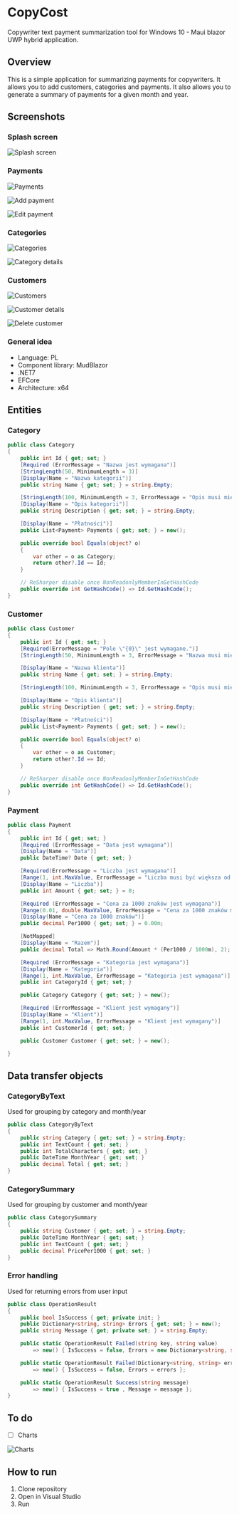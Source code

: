 # CopyCost
Copywriter text payment summarization tool for Windows 10 - Maui blazor UWP hybrid application.

## Overview

This is a simple application for summarizing payments for copywriters. It allows you to add customers, categories and payments. It also allows you to generate a summary of payments for a given month and year.

## Screenshots

### Splash screen

![Splash screen](./images/splash.png)

### Payments

![Payments](./images/payments.png)

![Add payment](./images/add-payment.png)

![Edit payment](./images/edit-payment.png)

### Categories

![Categories](./images/categories.png)

![Category details](./images/category-details.png)

### Customers

![Customers](./images/customers.png)

![Customer details](./images/customer-details.png)

![Delete customer](./images/delete-customer.png)

### General idea

- Language: PL
- Component library: MudBlazor
- .NET7
- EFCore
- Architecture: x64


## Entities

### Category

```csharp
public class Category
{
    public int Id { get; set; }
    [Required (ErrorMessage = "Nazwa jest wymagana")]
    [StringLength(50, MinimumLength = 3)]
    [Display(Name = "Nazwa kategorii")]
    public string Name { get; set; } = string.Empty;

    [StringLength(100, MinimumLength = 3, ErrorMessage = "Opis musi mieć od 3 do 100 znaków")]
    [Display(Name = "Opis kategorii")]
    public string Description { get; set; } = string.Empty;

    [Display(Name = "Płatności")]
    public List<Payment> Payments { get; set; } = new();

    public override bool Equals(object? o)
    {
        var other = o as Category;
        return other?.Id == Id;
    }

    // ReSharper disable once NonReadonlyMemberInGetHashCode
    public override int GetHashCode() => Id.GetHashCode();
}
```

### Customer

```csharp
public class Customer
{
    public int Id { get; set; }
    [Required(ErrorMessage = "Pole \"{0}\" jest wymagane.")]
    [StringLength(50, MinimumLength = 3, ErrorMessage = "Nazwa musi mieć od 3 do 50 znaków")]

    [Display(Name = "Nazwa klienta")]
    public string Name { get; set; } = string.Empty;

    [StringLength(100, MinimumLength = 3, ErrorMessage = "Opis musi mieć od 3 do 100 znaków")]

    [Display(Name = "Opis klienta")]
    public string Description { get; set; } = string.Empty;

    [Display(Name = "Płatności")]
    public List<Payment> Payments { get; set; } = new();

    public override bool Equals(object? o)
    {
        var other = o as Customer;
        return other?.Id == Id;
    }

    // ReSharper disable once NonReadonlyMemberInGetHashCode
    public override int GetHashCode() => Id.GetHashCode();
}
```

### Payment

```csharp
public class Payment
{
    public int Id { get; set; }
    [Required (ErrorMessage = "Data jest wymagana")]
    [Display(Name = "Data")]
    public DateTime? Date { get; set; }

    [Required(ErrorMessage = "Liczba jest wymagana")]
    [Range(1, int.MaxValue, ErrorMessage = "Liczba musi być większa od 0")]
    [Display(Name = "Liczba")]
    public int Amount { get; set; } = 0;

    [Required (ErrorMessage = "Cena za 1000 znaków jest wymagana")]
    [Range(0.01, double.MaxValue, ErrorMessage = "Cena za 1000 znaków musi być większa od 0")]
    [Display(Name = "Cena za 1000 znaków")]
    public decimal Per1000 { get; set; } = 0.00m;

    [NotMapped]
    [Display(Name = "Razem")]
    public decimal Total => Math.Round(Amount * (Per1000 / 1000m), 2);

    [Required (ErrorMessage = "Kategoria jest wymagana")]
    [Display(Name = "Kategoria")]
    [Range(1, int.MaxValue, ErrorMessage = "Kategoria jest wymagana")]
    public int CategoryId { get; set; }

    public Category Category { get; set; } = new();

    [Required (ErrorMessage = "Klient jest wymagany")]
    [Display(Name = "Klient")]
    [Range(1, int.MaxValue, ErrorMessage = "Klient jest wymagany")]
    public int CustomerId { get; set; }

    public Customer Customer { get; set; } = new();

}
```

## Data transfer objects

### CategoryByText

Used for grouping by category and month/year

```csharp
public class CategoryByText
{
    public string Category { get; set; } = string.Empty;
    public int TextCount { get; set; }
    public int TotalCharacters { get; set; }
    public DateTime MonthYear { get; set; }
    public decimal Total { get; set; }
}
```

### CategorySummary

Used for grouping by customer and month/year

```csharp
public class CategorySummary
{
    public string Customer { get; set; } = string.Empty;
    public DateTime MonthYear { get; set; }
    public int TextCount { get; set; }
    public decimal PricePer1000 { get; set; }
}
```

### Error handling

Used for returning errors from user input

```csharp
public class OperationResult
{
    public bool IsSuccess { get; private init; }
    public Dictionary<string, string> Errors { get; set; } = new();
    public string Message { get; private set; } = string.Empty;

    public static OperationResult Failed(string key, string value)
        => new() { IsSuccess = false, Errors = new Dictionary<string, string> { { key, value } } };

    public static OperationResult Failed(Dictionary<string, string> errors)
        => new() { IsSuccess = false, Errors = errors };

    public static OperationResult Success(string message)
        => new() { IsSuccess = true , Message = message };
}
```

## To do

- [ ] Charts

![Charts](./images/charts-todo.png)


## How to run

1. Clone repository
2. Open in Visual Studio
3. Run